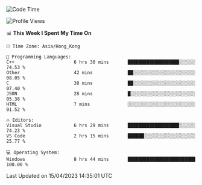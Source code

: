 <!--START_SECTION:waka-->
![Code Time](http://img.shields.io/badge/Code%20Time-50%20hrs%2037%20mins-blue)

![Profile Views](http://img.shields.io/badge/Profile%20Views-1-blue)

📊 **This Week I Spent My Time On** 

```text
🕑︎ Time Zone: Asia/Hong_Kong

💬 Programming Languages: 
C++                      6 hrs 30 mins       ███████████████████░░░░░░   74.53 % 
Other                    42 mins             ██░░░░░░░░░░░░░░░░░░░░░░░   08.05 % 
C                        38 mins             ██░░░░░░░░░░░░░░░░░░░░░░░   07.40 % 
JSON                     28 mins             █░░░░░░░░░░░░░░░░░░░░░░░░   05.38 % 
HTML                     7 mins              ░░░░░░░░░░░░░░░░░░░░░░░░░   01.52 % 

🔥 Editors: 
Visual Studio            6 hrs 29 mins       ███████████████████░░░░░░   74.23 % 
VS Code                  2 hrs 15 mins       ██████░░░░░░░░░░░░░░░░░░░   25.77 % 

💻 Operating System: 
Windows                  8 hrs 44 mins       █████████████████████████   100.00 % 
```


 Last Updated on 15/04/2023 14:35:01 UTC
<!--END_SECTION:waka-->
